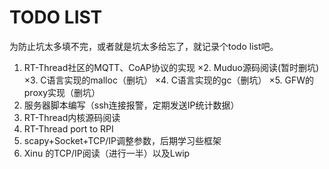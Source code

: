 # TODO LIST

为防止坑太多填不完，或者就是坑太多给忘了，就记录个todo list吧。

1. RT-Thread社区的MQTT、CoAP协议的实现
×2. Muduo源码阅读(暂时删坑)
×3. C语言实现的malloc（删坑）
×4. C语言实现的gc（删坑）
×5. GFW的proxy实现（删坑）
2. 服务器脚本编写（ssh连接报警，定期发送IP统计数据）
3. RT-Thread内核源码阅读
4. RT-Thread port to RPI
5. scapy+Socket+TCP/IP调整参数，后期学习些框架
6. Xinu 的TCP/IP阅读（进行一半）以及Lwip

